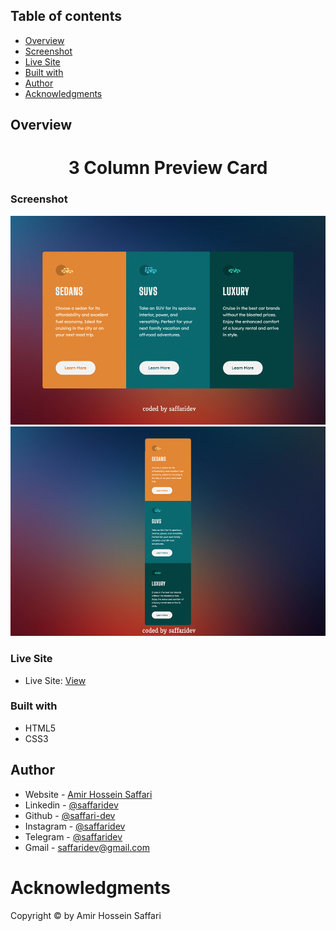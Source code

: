 ## Table of contents

- [Overview](#overview)
- [Screenshot](#screenshot)
- [Live Site](#Live-Site)
- [Built with](#built-with)
- [Author](#author)
- [Acknowledgments](#acknowledgments)

## Overview

<h1 align="center">3 Column Preview Card</h1>

### Screenshot

<img src="/doc/1.png">
<img src="/doc/2.png">

### Live Site

- Live Site: [View](https://saffari-dev.github.io/3-Column-Preview-Card/)

### Built with

- HTML5
- CSS3

## Author

- Website - [Amir Hossein Saffari](https://saffaridev.ir)
- Linkedin - [@saffaridev](https://www.linkedin.com/in/saffaridev)
- Github - [@saffari-dev](https://github.com/saffari-dev)
- Instagram - [@saffaridev](https://www.instagram.com/saffaridev)
- Telegram - [@saffaridev](https://t.me/saffaridev)
- Gmail - saffaridev@gmail.com

# Acknowledgments

Copyright © by Amir Hossein Saffari
